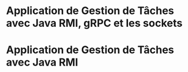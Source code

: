 # Application de Gestion de Tâches avec Java RMI, gRPC et les sockets
# Application de Gestion de Tâches avec Java RMI
